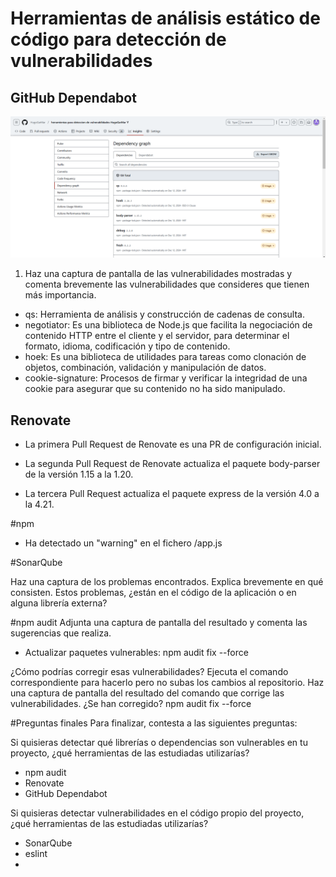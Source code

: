 # Herramientas de análisis estático de código para detección de vulnerabilidades

## GitHub Dependabot
![vulnerabilidades](resultado_imagenes/2.png)

1. Haz una captura de pantalla de las vulnerabilidades mostradas y comenta brevemente las vulnerabilidades que consideres que tienen más importancia.
+ qs: Herramienta de análisis y construcción de cadenas de consulta.
+ negotiator: Es una biblioteca de Node.js que facilita la negociación de contenido HTTP entre el cliente y el servidor, para determinar el formato, idioma, codificación y tipo de contenido.
+ hoek: Es una biblioteca de utilidades para tareas como clonación de objetos, combinación, validación y manipulación de datos.
+ cookie-signature: Procesos de firmar y verificar la integridad de una cookie para asegurar que su contenido no ha sido manipulado.

## Renovate
+ La primera Pull Request de Renovate es una PR de configuración inicial.

+ La segunda Pull Request de Renovate actualiza el paquete body-parser de la versión 1.15 a la 1.20.

+ La tercera Pull Request actualiza el paquete express de la versión 4.0 a la 4.21.


#npm
+ Ha detectado un "warning" en el fichero /app.js

#SonarQube

Haz una captura de los problemas encontrados. Explica brevemente en qué consisten. Estos problemas, ¿están en el código de la aplicación o en alguna librería externa?



#npm audit
Adjunta una captura de pantalla del resultado y comenta las sugerencias que realiza.
+ Actualizar paquetes vulnerables: npm audit fix --force

¿Cómo podrías corregir esas vulnerabilidades? Ejecuta el comando correspondiente para hacerlo pero no subas los cambios al repositorio. Haz una captura de pantalla del resultado del comando que corrige las vulnerabilidades. ¿Se han corregido?
npm audit fix --force



#Preguntas finales
Para finalizar, contesta a las siguientes preguntas:

Si quisieras detectar qué librerías o dependencias son vulnerables en tu proyecto, ¿qué herramientas de las estudiadas utilizarías?
+ npm audit
+ Renovate
+ GitHub Dependabot

Si quisieras detectar vulnerabilidades en el código propio del proyecto, ¿qué herramientas de las estudiadas utilizarías?
+ SonarQube
+ eslint
+ 


